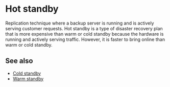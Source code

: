 # Hot standby

Replication technique where a backup server is running and is actively serving customer requests. Hot standby is a type of disaster recovery plan that is more expensive than warm or cold standby because the hardware is running and actively serving traffic. However, it is faster to bring online than warm or cold standby.

## See also

- [Cold standby](./cold-stanby.md)
- [Warm standby](./warm-standby.md)
